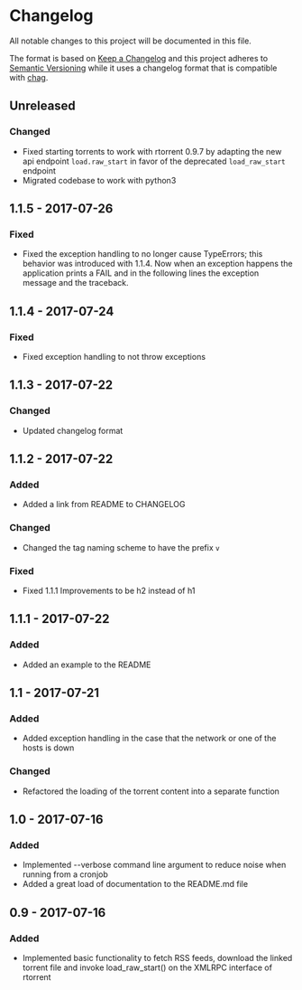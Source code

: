 # Changelog

All notable changes to this project will be documented in this file.

The format is based on [Keep a Changelog](http://keepachangelog.com/en/1.0.0/) and this project adheres to [Semantic Versioning](http://semver.org/spec/v2.0.0.html) while it uses a changelog format that is compatible with [chag](https://github.com/mtdowling/chag).

## Unreleased

### Changed

* Fixed starting torrents to work with rtorrent 0.9.7 by adapting the new api endpoint `load.raw_start` in favor of the deprecated `load_raw_start` endpoint
* Migrated codebase to work with python3

## 1.1.5 - 2017-07-26

### Fixed

* Fixed the exception handling to no longer cause TypeErrors; this behavior was introduced with 1.1.4.
  Now when an exception happens the application prints a FAIL and in the following lines the exception
  message and the traceback.

## 1.1.4 - 2017-07-24

### Fixed

* Fixed exception handling to not throw exceptions

## 1.1.3 - 2017-07-22

### Changed

* Updated changelog format

## 1.1.2 - 2017-07-22

### Added

* Added a link from README to CHANGELOG

### Changed

* Changed the tag naming scheme to have the prefix `v`

### Fixed

* Fixed 1.1.1 Improvements to be h2 instead of h1

## 1.1.1 - 2017-07-22

### Added

* Added an example to the README

## 1.1 - 2017-07-21

### Added

* Added exception handling in the case that the network or one of the hosts is down

### Changed

* Refactored the loading of the torrent content into a separate function

## 1.0 - 2017-07-16

### Added

* Implemented --verbose command line argument to reduce noise when running from a cronjob
* Added a great load of documentation to the README.md file

## 0.9 - 2017-07-16

### Added

* Implemented basic functionality to fetch RSS feeds, download the linked torrent file and invoke load_raw_start() on the XMLRPC interface of rtorrent

